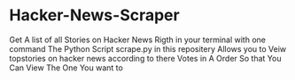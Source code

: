 # Hacker-News-Scraper
Get A list of all Stories on Hacker News Rigth in your terminal with one command 
The Python Script scrape.py in this repositery Allows you to Veiw topstories on hacker news according to there Votes in A Order So that You Can View The One You want to 
